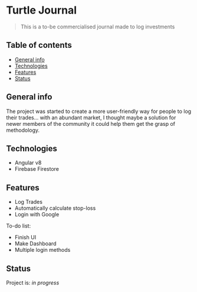 # Turtle Journal
> This is a to-be commercialised journal made to log investments

## Table of contents
* [General info](#general-info)
* [Technologies](#technologies)
* [Features](#features)
* [Status](#status)

## General info
The project was started to create a more user-friendly way for people to log their trades... with an abundant market, I thought maybe a solution for newer members of the community it could help them get the grasp of methodology.

## Technologies
* Angular v8
* Firebase Firestore

## Features
* Log Trades
* Automatically calculate stop-loss
* Login with Google

To-do list:
* Finish UI
* Make Dashboard
* Multiple login methods

## Status
Project is: _in progress_
